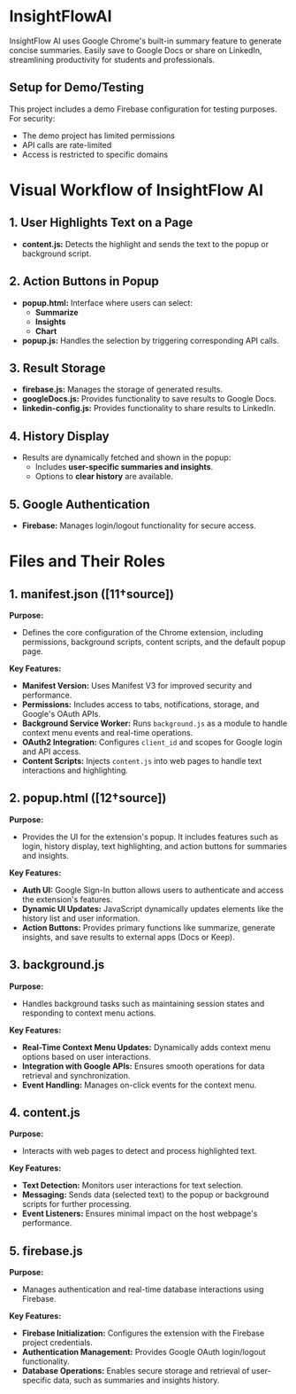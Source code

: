 # InsightFlowAI
InsightFlow AI uses Google Chrome's built-in summary feature to generate concise summaries. Easily save to Google Docs or share on LinkedIn, streamlining productivity for students and professionals.

## Setup for Demo/Testing

This project includes a demo Firebase configuration for testing purposes. For security:
- The demo project has limited permissions
- API calls are rate-limited
- Access is restricted to specific domains

# Visual Workflow of InsightFlow AI

## 1. User Highlights Text on a Page
   - **content.js:** Detects the highlight and sends the text to the popup or background script.

## 2. Action Buttons in Popup
   - **popup.html:** Interface where users can select:
     - **Summarize**
     - **Insights**
     - **Chart**
   - **popup.js:** Handles the selection by triggering corresponding API calls.

## 3. Result Storage
   - **firebase.js:** Manages the storage of generated results.
   - **googleDocs.js:** Provides functionality to save results to Google Docs.
   - **linkedin-config.js:** Provides functionality to share results to LinkedIn.

## 4. History Display
   - Results are dynamically fetched and shown in the popup:
     - Includes **user-specific summaries and insights**.
     - Options to **clear history** are available.

## 5. Google Authentication
   - **Firebase:** Manages login/logout functionality for secure access.

   # Files and Their Roles

## 1. manifest.json ([11†source])

**Purpose:**
- Defines the core configuration of the Chrome extension, including permissions, background scripts, content scripts, and the default popup page.

**Key Features:**

- **Manifest Version:** Uses Manifest V3 for improved security and performance.
- **Permissions:** Includes access to tabs, notifications, storage, and Google's OAuth APIs.
- **Background Service Worker:** Runs `background.js` as a module to handle context menu events and real-time operations.
- **OAuth2 Integration:** Configures `client_id` and scopes for Google login and API access.
- **Content Scripts:** Injects `content.js` into web pages to handle text interactions and highlighting.

## 2. popup.html ([12†source])

**Purpose:**
- Provides the UI for the extension's popup. It includes features such as login, history display, text highlighting, and action buttons for summaries and insights.

**Key Features:**

- **Auth UI:** Google Sign-In button allows users to authenticate and access the extension's features.
- **Dynamic UI Updates:** JavaScript dynamically updates elements like the history list and user information.
- **Action Buttons:** Provides primary functions like summarize, generate insights, and save results to external apps (Docs or Keep).

## 3. background.js

**Purpose:**
- Handles background tasks such as maintaining session states and responding to context menu actions.

**Key Features:**

- **Real-Time Context Menu Updates:** Dynamically adds context menu options based on user interactions.
- **Integration with Google APIs:** Ensures smooth operations for data retrieval and synchronization.
- **Event Handling:** Manages on-click events for the context menu.

## 4. content.js

**Purpose:**
- Interacts with web pages to detect and process highlighted text.

**Key Features:**

- **Text Detection:** Monitors user interactions for text selection.
- **Messaging:** Sends data (selected text) to the popup or background scripts for further processing.
- **Event Listeners:** Ensures minimal impact on the host webpage's performance.

## 5. firebase.js

**Purpose:**
- Manages authentication and real-time database interactions using Firebase.

**Key Features:**

- **Firebase Initialization:** Configures the extension with the Firebase project credentials.
- **Authentication Management:** Provides Google OAuth login/logout functionality.
- **Database Operations:** Enables secure storage and retrieval of user-specific data, such as summaries and insights history.